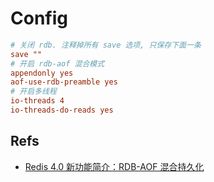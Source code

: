 # Config

```ini
# 关闭 rdb. 注释掉所有 save 选项, 只保存下面一条
save ""
# 开启 rdb-aof 混合模式
appendonly yes
aof-use-rdb-preamble yes
# 开启多线程
io-threads 4
io-threads-do-reads yes
```

## Refs
* [Redis 4.0 新功能简介：RDB-AOF 混合持久化](https://blog.huangz.me/2017/redis-rdb-aof-mixed-persistence.html)